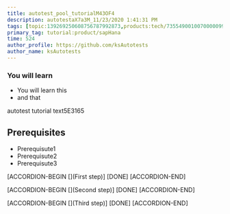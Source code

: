 ```yaml
---
title: autotest_pool_tutorialM43OF4
description: autotestaX7a3M_11/23/2020 1:41:31 PM
tags: [topic:139269250608756787992873,products:tech/73554900100700000996,tutorial:experience/advanced]
primary_tag: tutorial:product/sapHana
time: 524
author_profile: https://github.com/ksAutotests
author_name: ksAutotests
---
```

### You will learn
- You will learn this
- and that

autotest tutorial text5E3165

## Prerequisites
- Prerequisute1
- Prerequisute2
- Prerequisute3

[ACCORDION-BEGIN [](First step)]
[DONE]
[ACCORDION-END]

[ACCORDION-BEGIN [](Second step)]
[DONE]
[ACCORDION-END]

[ACCORDION-BEGIN [](Third step)]
[DONE]
[ACCORDION-END]

